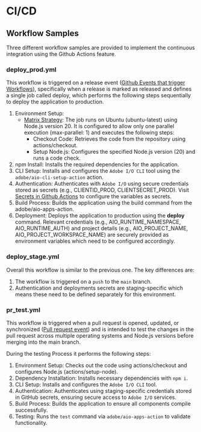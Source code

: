 # CI/CD

## Workflow Samples

Three different workflow samples are provided to implement the continuous integration using the Github Actions feature.

### deploy_prod.yml

This workflow is triggered on a release event ([Github Events that trigger Workflows](https://docs.github.com/en/actions/writing-workflows/choosing-when-your-workflow-runs/events-that-trigger-workflows#release)), specifically when a release is marked as released and defines a single job called deploy, which performs the following steps sequentially to deploy the application to production.

1. Environment Setup: 
   - [Matrix Strategy](https://docs.github.com/en/actions/writing-workflows/choosing-what-your-workflow-does/running-variations-of-jobs-in-a-workflow#about-matrix-strategies): The job runs on Ubuntu (ubuntu-latest) using Node.js version 20. It is configured to allow only one parallel execution (max-parallel: 1) and executes the following steps:
     - Checkout Code: Retrieves the code from the repository using actions/checkout.
     - Setup Node.js: Configures the specified Node.js version (20) and runs a code check.
2. npm Install: Installs the required dependencies for the application.
3. CLI Setup:
   Installs and configures the `Adobe I/O CLI` tool using the `adobe/aio-cli-setup-action` action.
4. Authentication:
   Authenticates with `Adobe I/O` using secure credentials stored as secrets (e.g., CLIENTID_PROD, CLIENTSECRET_PROD). Visit [Secrets in Github Actions](https://docs.github.com/en/actions/security-for-github-actions/security-guides/using-secrets-in-github-actions#about-secrets) to configure the variables as secrets.
5. Build Process:
   Builds the application using the build command from the adobe/aio-apps-action.
6. Deployment:
   Deploys the application to production using the **deploy** command. Relevant credentials (e.g., AIO_RUNTIME_NAMESPACE, AIO_RUNTIME_AUTH) and project details (e.g., AIO_PROJECT_NAME, AIO_PROJECT_WORKSPACE_NAME) are securely provided as environment variables which need to be configured accordingly.


### deploy_stage.yml

Overall this workflow is similar to the previous one. The key differences are:
1. The workflow is triggered on a `push` to the `main` branch.
2. Authentication and deployments secrets are staging-specific which means these need to be defined separately for this environment.


### pr_test.yml

This workflow is triggered when a pull request is opened, updated, or synchronized ([Pull request event](https://docs.github.com/en/actions/writing-workflows/choosing-when-your-workflow-runs/events-that-trigger-workflows#pull_request)) and is intended to test the changes in the pull request across multiple operating systems and Node.js versions before merging into the main branch.

During the testing Process it performs the following steps:

1. Environment Setup: Checks out the code using actions/checkout and configures Node.js (actions/setup-node).
2. Dependency Installation: Installs necessary dependencies with `npm i`.
3. CLI Setup: Installs and configures the `Adobe I/O CLI` tool.
4. Authentication: Authenticates using staging-specific credentials stored in GitHub secrets, ensuring secure access to `Adobe I/O` services.
5. Build Process: Builds the application to ensure all components compile successfully.
6. Testing: Runs the `test` command via `adobe/aio-apps-action` to validate functionality.